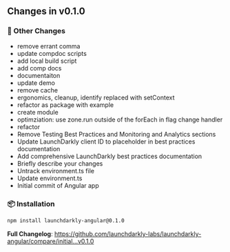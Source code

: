 ## Changes in v0.1.0

### 🔧 Other Changes
- remove errant comma
- update compdoc scripts
- add local build script
- add comp docs
- documentaiton
- update demo
- remove cache
- ergonomics, cleanup, identify replaced with setContext
- refactor as package with example
- create module
- optimziation: use zone.run outside of the forEach in flag change handler
- refactor
- Remove Testing Best Practices and Monitoring and Analytics sections
- Update LaunchDarkly client ID to placeholder in best practices documentation
- Add comprehensive LaunchDarkly best practices documentation
- Briefly describe your changes
- Untrack environment.ts file
- Update environment.ts
- Initial commit of Angular app

### 📦 Installation

```bash
npm install launchdarkly-angular@0.1.0
```

**Full Changelog**: https://github.com/launchdarkly-labs/launchdarkly-angular/compare/initial...v0.1.0

